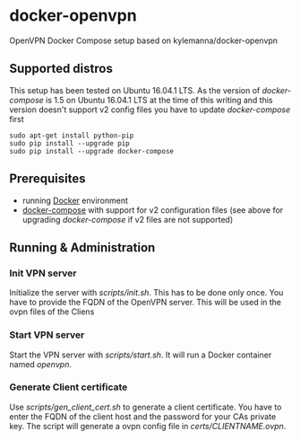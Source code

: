 # docker-openvpn

OpenVPN Docker Compose setup based on kylemanna/docker-openvpn

## Supported distros

This setup has been tested on Ubuntu 16.04.1 LTS.
As the version of _docker-compose_ is 1.5 on Ubuntu 16.04.1 LTS at the time of this writing and this version doesn't support v2
config files you have to update _docker-compose_ first

    sudo apt-get install python-pip
    sudo pip install --upgrade pip
    sudo pip install --upgrade docker-compose

## Prerequisites

* running [Docker](https://github.com/docker/docker) environment
* [docker-compose](https://github.com/docker/compose) with support for v2 configuration files (see above for upgrading
  _docker-compose_ if v2 files are not supported)

## Running & Administration

### Init VPN server

Initialize the server with _scripts/init.sh_. This has to be done only once. You have to provide the FQDN of the OpenVPN server.
This will be used in the ovpn files of the Cliens

### Start VPN server

Start the VPN server with _scripts/start.sh_. It will run a Docker container named _openvpn_.

### Generate Client certificate

Use _scripts/gen_client_cert.sh_ to generate a client certificate. You have to enter the FQDN of the client host and the password
for your CAs private key.
The script will generate a ovpn config file in _certs/CLIENTNAME.ovpn_.
